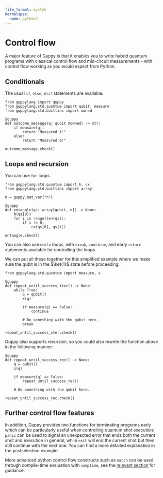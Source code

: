 ```yaml
---
file_format: mystnb
kernelspec:
  name: python3
---
```


# Control flow

A major feature of Guppy is that it enables you to write hybrid quantum programs with classical control flow and mid-circuit measurements - with control flow working as you would expect from Python.

## Conditionals 

The usual `if`, `else`, `elif` statements are available.

```{code-cell} ipython3
from guppylang import guppy
from guppylang.std.quantum import qubit, measure
from guppylang.std.builtins import owned

@guppy
def outcome_message(q: qubit @owned) -> str:
    if measure(q):
        return "Measured 1!"
    else:
        return "Measured 0!"

outcome_message.check()
```


## Loops and recursion

You can use `for` loops.

```{code-cell} ipython3
from guppylang.std.quantum import h, cx
from guppylang.std.builtins import array

n = guppy.nat_var("n")

@guppy
def entangle(qs: array[qubit, n]) -> None:
    h(qs[0])
    for i in range(len(qs)):
        if i != 0:
            cx(qs[0], qs[i])

entangle.check()
```


You can also use `while` loops, with `break`, `continue`, and early  `return` statements available for controlling the loops. 

We can put all these together for this simplified example where we make sure the qubit is in the $\ket{1}$ state before proceeding:

```{code-cell} ipython3
from guppylang.std.quantum import measure, x

@guppy
def repeat_until_success_iter() -> None:
    while True:
        q = qubit()
        x(q)

        if measure(q) == False:
            continue

        # Do something with the qubit here.
        break

repeat_until_success_iter.check()
```

Guppy also supports recursion, so you could also rewrite the function above in the following manner:

```{code-cell} ipython3
@guppy
def repeat_until_success_rec() -> None:
    q = qubit()
    x(q)

    if measure(q) == False:
        repeat_until_success_rec()

    # Do something with the qubit here.

repeat_until_success_rec.check()
```

## Further control flow features

In addition, Guppy provides two functions for terminating programs early which can be particularly useful when controlling quantum shot execution: `panic` can be used to signal an unexpected error that ends both the current shot and execution in general, while `exit` will end the current shot but then still continue with the next one. You can find a more detailed explanation in the postselection example. 

More advanced python control flow constructs such as `match` can be used through compile-time evaluation with `comptime`, see the [relevant section](comptime.md) for guidance.